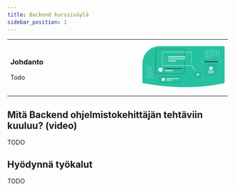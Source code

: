 ```yaml
---
title: Backend kurssiväylä
sidebar_position: 1
---
```


<table>
<tr>
<td width="60%">  

### Johdanto
Todo

  

</td>
<td>

![img](/img/undraw_frontend.svg)

</td>
</tr>
</table>

## Mitä Backend ohjelmistokehittäjän tehtäviin kuuluu? (video)

TODO

## Hyödynnä työkalut

TODO
  